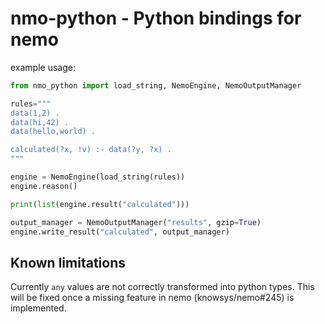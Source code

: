 # nmo-python - Python bindings for nemo

example usage:
```python
from nmo_python import load_string, NemoEngine, NemoOutputManager

rules="""
data(1,2) .
data(hi,42) .
data(hello,world) .

calculated(?x, !v) :- data(?y, ?x) .
"""

engine = NemoEngine(load_string(rules))
engine.reason()

print(list(engine.result("calculated")))

output_manager = NemoOutputManager("results", gzip=True)
engine.write_result("calculated", output_manager)
```

## Known limitations

Currently `any` values are not correctly transformed into python types. This will be fixed once a missing feature in nemo (knowsys/nemo#245) is implemented.